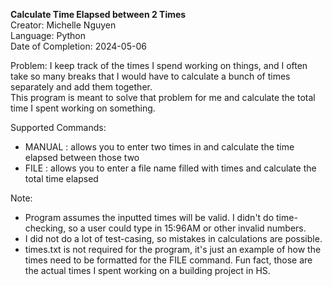 **Calculate Time Elapsed between 2 Times**\
Creator: Michelle Nguyen\
Language: Python\
Date of Completion: 2024-05-06

Problem: I keep track of the times I spend working on things, and I often take so many breaks that I would have to calculate a bunch of times separately and add them together.\
This program is meant to solve that problem for me and calculate the total time I spent working on something.

Supported Commands:
- MANUAL : allows you to enter two times in and calculate the time elapsed between those two
- FILE : allows you to enter a file name filled with times and calculate the total time elapsed

Note:
- Program assumes the inputted times will be valid. I didn't do time-checking, so a user could type in 15:96AM or other invalid numbers. 
- I did not do a lot of test-casing, so mistakes in calculations are possible.
- times.txt is not required for the program, it's just an example of how the times need to be formatted for the FILE command. Fun fact, those are the actual times I spent working on a building project in HS.

